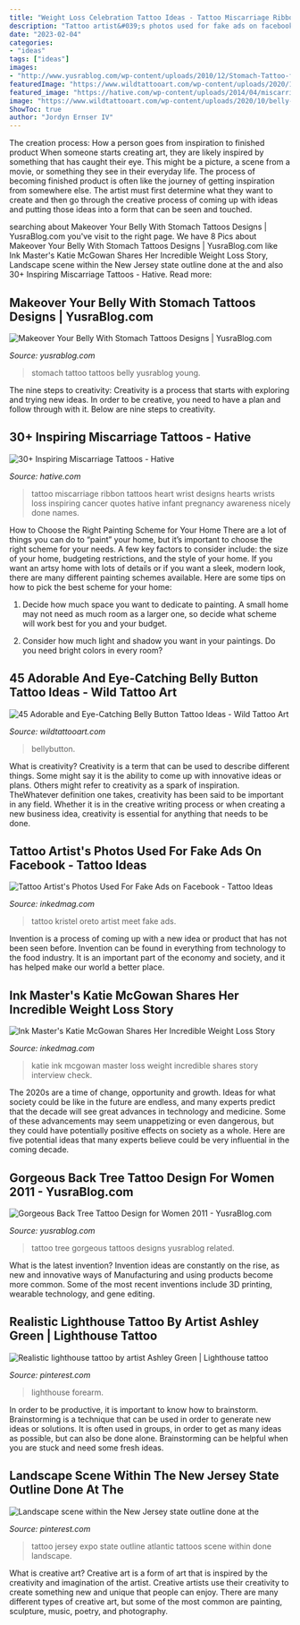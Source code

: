 ```yaml
---
title: "Weight Loss Celebration Tattoo Ideas - Tattoo Miscarriage Ribbon Tattoos Heart Wrist Designs Hearts Wrists Loss Inspiring Cancer Quotes Hative Infant Pregnancy Awareness Nicely Done Names"
description: "Tattoo artist&#039;s photos used for fake ads on facebook"
date: "2023-02-04"
categories:
- "ideas"
tags: ["ideas"]
images:
- "http://www.yusrablog.com/wp-content/uploads/2010/12/Stomach-Tattoo-for-Young-Girls.jpg"
featuredImage: "https://www.wildtattooart.com/wp-content/uploads/2020/10/belly-button-tattoos-13.jpg"
featured_image: "https://hative.com/wp-content/uploads/2014/04/miscarriage-tattoos/11-ribbon-heart-on-wrist.jpg"
image: "https://www.wildtattooart.com/wp-content/uploads/2020/10/belly-button-tattoos-13.jpg"
ShowToc: true
author: "Jordyn Ernser IV"
---
```



The creation process: How a person goes from inspiration to finished product
When someone starts creating art, they are likely inspired by something that has caught their eye. This might be a picture, a scene from a movie, or something they see in their everyday life. The process of becoming finished product is often like the journey of getting inspiration from somewhere else. The artist must first determine what they want to create and then go through the creative process of coming up with ideas and putting those ideas into a form that can be seen and touched.

	

		
searching about Makeover Your Belly With Stomach Tattoos Designs | YusraBlog.com you've visit to the right page. We have 8 Pics about Makeover Your Belly With Stomach Tattoos Designs | YusraBlog.com like Ink Master&#039;s Katie McGowan Shares Her Incredible Weight Loss Story, Landscape scene within the New Jersey state outline done at the and also 30+ Inspiring Miscarriage Tattoos - Hative. Read more:
		
    
## Makeover Your Belly With Stomach Tattoos Designs | YusraBlog.com

<img loading=lazy src="http://www.yusrablog.com/wp-content/uploads/2010/12/Stomach-Tattoo-for-Young-Girls.jpg" onerror="this.onerror=null;this.src='https://tse1.mm.bing.net/th?id=OIP.LiJCVe8-BASLVgvuWBniZAHaFj&amp;pid=15.1';" alt="Makeover Your Belly With Stomach Tattoos Designs | YusraBlog.com">

_Source: yusrablog.com_

>stomach tattoo tattoos belly yusrablog young. 

	

The nine steps to creativity:
Creativity is a process that starts with exploring and trying new ideas. In order to be creative, you need to have a plan and follow through with it. Below are nine steps to creativity.

    
## 30+ Inspiring Miscarriage Tattoos - Hative

<img loading=lazy src="https://hative.com/wp-content/uploads/2014/04/miscarriage-tattoos/11-ribbon-heart-on-wrist.jpg" onerror="this.onerror=null;this.src='https://tse1.mm.bing.net/th?id=OIP.-UkFzMfim-ohoHnMUXuwngHaJ4&amp;pid=15.1';" alt="30+ Inspiring Miscarriage Tattoos - Hative">

_Source: hative.com_

>tattoo miscarriage ribbon tattoos heart wrist designs hearts wrists loss inspiring cancer quotes hative infant pregnancy awareness nicely done names. 

	

How to Choose the Right Painting Scheme for Your Home
There are a lot of things you can do to “paint” your home, but it’s important to choose the right scheme for your needs. A few key factors to consider include: the size of your home, budgeting restrictions, and the style of your home. If you want an artsy home with lots of details or if you want a sleek, modern look, there are many different painting schemes available. Here are some tips on how to pick the best scheme for your home:
1. Decide how much space you want to dedicate to painting. A small home may not need as much room as a larger one, so decide what scheme will work best for you and your budget.

2. Consider how much light and shadow you want in your paintings. Do you need bright colors in every room?

    
## 45 Adorable And Eye-Catching Belly Button Tattoo Ideas - Wild Tattoo Art

<img loading=lazy src="https://www.wildtattooart.com/wp-content/uploads/2020/10/belly-button-tattoos-13.jpg" onerror="this.onerror=null;this.src='https://tse1.mm.bing.net/th?id=OIP.QwWLpUXWdq7jL5NYw_WJUgHaII&amp;pid=15.1';" alt="45 Adorable and Eye-Catching Belly Button Tattoo Ideas - Wild Tattoo Art">

_Source: wildtattooart.com_

>bellybutton. 

	

What is creativity?
Creativity is a term that can be used to describe different things. Some might say it is the ability to come up with innovative ideas or plans. Others might refer to creativity as a spark of inspiration. TheWhatever definition one takes, creativity has been said to be important in any field. Whether it is in the creative writing process or when creating a new business idea, creativity is essential for anything that needs to be done.

    
## Tattoo Artist&#039;s Photos Used For Fake Ads On Facebook - Tattoo Ideas

<img loading=lazy src="https://www.inkedmag.com/.image/ar_3:2%2Cc_limit%2Ccs_srgb%2Cq_auto:good%2Cw_700/MTU5MDMyNzE5NDc3NDUwNTIw/screen-shot-2018-06-08-at-10750-pm.png" onerror="this.onerror=null;this.src='https://tse3.mm.bing.net/th?id=OIP.9S5ubz5ziEjVd5uFvP3TEQAAAA&amp;pid=15.1';" alt="Tattoo Artist&#039;s Photos Used For Fake Ads on Facebook - Tattoo Ideas">

_Source: inkedmag.com_

>tattoo kristel oreto artist meet fake ads. 

	

Invention is a process of coming up with a new idea or product that has not been seen before. Invention can be found in everything from technology to the food industry. It is an important part of the economy and society, and it has helped make our world a better place.

    
## Ink Master&#039;s Katie McGowan Shares Her Incredible Weight Loss Story

<img loading=lazy src="https://www.inkedmag.com/.image/t_share/MTU5MDMyOTg3OTEyNjQ0MjQ1/image2.jpg" onerror="this.onerror=null;this.src='https://tse2.mm.bing.net/th?id=OIP.NC49CXMCZ9C7IYJa6Zp2kgHaKz&amp;pid=15.1';" alt="Ink Master&#039;s Katie McGowan Shares Her Incredible Weight Loss Story">

_Source: inkedmag.com_

>katie ink mcgowan master loss weight incredible shares story interview check. 

	

The 2020s are a time of change, opportunity and growth. Ideas for what society could be like in the future are endless, and many experts predict that the decade will see great advances in technology and medicine. Some of these advancements may seem unappetizing or even dangerous, but they could have potentially positive effects on society as a whole. Here are five potential ideas that many experts believe could be very influential in the coming decade.

    
## Gorgeous Back Tree Tattoo Design For Women 2011 - YusraBlog.com

<img loading=lazy src="https://www.yusrablog.com/wp-content/uploads/2011/01/Gorgeous-Back-Tree-Tattoo-Design-for-Women-2011.jpeg" onerror="this.onerror=null;this.src='https://tse3.mm.bing.net/th?id=OIP.VhYW7iqZDIueaFWs5APOFgHaJ4&amp;pid=15.1';" alt="Gorgeous Back Tree Tattoo Design for Women 2011 - YusraBlog.com">

_Source: yusrablog.com_

>tattoo tree gorgeous tattoos designs yusrablog related. 

	

What is the latest invention?
Invention ideas are constantly on the rise, as new and innovative ways of Manufacturing and using products become more common. Some of the most recent inventions include 3D printing, wearable technology, and gene editing.

    
## Realistic Lighthouse Tattoo By Artist Ashley Green | Lighthouse Tattoo

<img loading=lazy src="https://i.pinimg.com/originals/cf/c4/83/cfc483afd67d9a01522c26cd4089e8b2.jpg" onerror="this.onerror=null;this.src='https://tse3.mm.bing.net/th?id=OIP.8dAp-QDt0G7GsJ7MerKnFwHaQD&amp;pid=15.1';" alt="Realistic lighthouse tattoo by artist Ashley Green | Lighthouse tattoo">

_Source: pinterest.com_

>lighthouse forearm. 

	

In order to be productive, it is important to know how to brainstorm. Brainstorming is a technique that can be used in order to generate new ideas or solutions. It is often used in groups, in order to get as many ideas as possible, but can also be done alone. Brainstorming can be helpful when you are stuck and need some fresh ideas.

    
## Landscape Scene Within The New Jersey State Outline Done At The

<img loading=lazy src="https://i.pinimg.com/originals/5c/07/57/5c07578da8c6bd238d7e8250308f92a6.jpg" onerror="this.onerror=null;this.src='https://tse3.mm.bing.net/th?id=OIP.39YinWkvp_pGDrHqjyYtXgHaJ6&amp;pid=15.1';" alt="Landscape scene within the New Jersey state outline done at the">

_Source: pinterest.com_

>tattoo jersey expo state outline atlantic tattoos scene within done landscape. 

	

What is creative art?
Creative art is a form of art that is inspired by the creativity and imagination of the artist. Creative artists use their creativity to create something new and unique that people can enjoy. There are many different types of creative art, but some of the most common are painting, sculpture, music, poetry, and photography.

